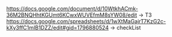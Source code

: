 https://docs.google.com/document/d/10WtkhACmk-36M2BNQHhtKGUmt6KCwxWUVEfmM8sYW08/edit -> ТЗ
https://docs.google.com/spreadsheets/d/1wXtMaGajrT7KzG2c-kXy3ffC1mIB1DZZ/edit#gid=1796880524 -> checkList
